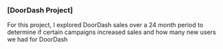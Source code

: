 ### [DoorDash Project]

For this project, I explored DoorDash sales over a 24 month period to determine if certain campaigns increased sales and how many new users we had for DoorDash
